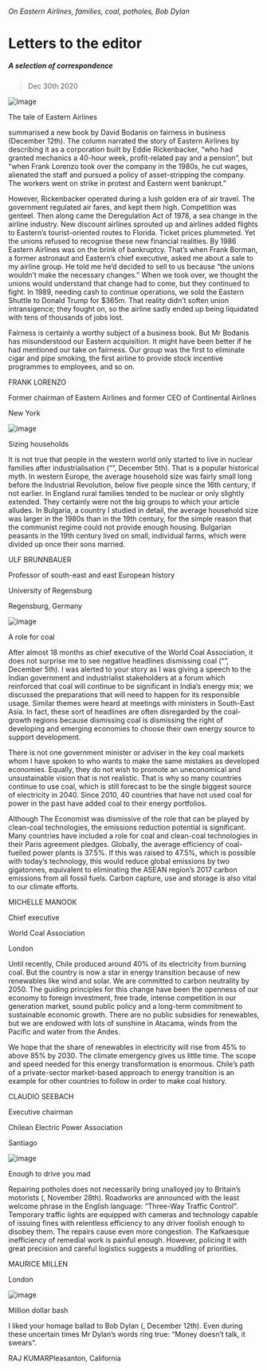 ###### On Eastern Airlines, families, coal, potholes, Bob Dylan
# Letters to the editor 
##### A selection of correspondence 
> Dec 30th 2020 


![image](images/20201212_WBD001.jpg) 

The tale of Eastern Airlines

summarised a new book by David Bodanis on fairness in business (December 12th). The column narrated the story of Eastern Airlines by describing it as a corporation built by Eddie Rickenbacker, “who had granted mechanics a 40-hour week, profit-related pay and a pension”, but “when Frank Lorenzo took over the company in the 1980s, he cut wages, alienated the staff and pursued a policy of asset-stripping the company. The workers went on strike in protest and Eastern went bankrupt.”


However, Rickenbacker operated during a lush golden era of air travel. The government regulated air fares, and kept them high. Competition was genteel. Then along came the Deregulation Act of 1978, a sea change in the airline industry. New discount airlines sprouted up and airlines added flights to Eastern’s tourist-oriented routes to Florida. Ticket prices plummeted. Yet the unions refused to recognise these new financial realities. By 1986 Eastern Airlines was on the brink of bankruptcy. That’s when Frank Borman, a former astronaut and Eastern’s chief executive, asked me about a sale to my airline group. He told me he’d decided to sell to us because “the unions wouldn’t make the necessary changes.” When we took over, we thought the unions would understand that change had to come, but they continued to fight. In 1989, needing cash to continue operations, we sold the Eastern Shuttle to Donald Trump for $365m. That reality didn’t soften union intransigence; they fought on, so the airline sadly ended up being liquidated with tens of thousands of jobs lost.

Fairness is certainly a worthy subject of a business book. But Mr Bodanis has misunderstood our Eastern acquisition. It might have been better if he had mentioned our take on fairness. Our group was the first to eliminate cigar and pipe smoking, the first airline to provide stock incentive programmes to employees, and so on.

FRANK LORENZO
Former chairman of Eastern Airlines and former CEO of Continental Airlines
New York
![image](images/20201205_IRD001.jpg) 

Sizing households

It is not true that people in the western world only started to live in nuclear families after industrialisation (“”, December 5th). That is a popular historical myth. In western Europe, the average household size was fairly small long before the Industrial Revolution, below five people since the 16th century, if not earlier. In England rural families tended to be nuclear or only slightly extended. They certainly were not the big groups to which your article alludes. In Bulgaria, a country I studied in detail, the average household size was larger in the 1980s than in the 19th century, for the simple reason that the communist regime could not provide enough housing. Bulgarian peasants in the 19th century lived on small, individual farms, which were divided up once their sons married.

ULF BRUNNBAUER
Professor of south-east and east European history
University of Regensburg
Regensburg, Germany
![image](images/20201205_LDD001_0.jpg) 

A role for coal

After almost 18 months as chief executive of the World Coal Association, it does not surprise me to see negative headlines dismissing coal (“”, December 5th). I was alerted to your story as I was giving a speech to the Indian government and industrialist stakeholders at a forum which reinforced that coal will continue to be significant in India’s energy mix; we discussed the preparations that will need to happen for its responsible usage. Similar themes were heard at meetings with ministers in South-East Asia. In fact, these sort of headlines are often disregarded by the coal-growth regions because dismissing coal is dismissing the right of developing and emerging economies to choose their own energy source to support development.

There is not one government minister or adviser in the key coal markets whom I have spoken to who wants to make the same mistakes as developed economies. Equally, they do not wish to promote an uneconomical and unsustainable vision that is not realistic. That is why so many countries continue to use coal, which is still forecast to be the single biggest source of electricity in 2040. Since 2010, 40 countries that have not used coal for power in the past have added coal to their energy portfolios.

Although The Economist was dismissive of the role that can be played by clean-coal technologies, the emissions reduction potential is significant. Many countries have included a role for coal and clean-coal technologies in their Paris agreement pledges. Globally, the average efficiency of coal-fuelled power plants is 37.5%. If this was raised to 47.5%, which is possible with today’s technology, this would reduce global emissions by two gigatonnes, equivalent to eliminating the ASEAN region’s 2017 carbon emissions from all fossil fuels. Carbon capture, use and storage is also vital to our climate efforts.

MICHELLE MANOOK
Chief executive
World Coal Association
London

Until recently, Chile produced around 40% of its electricity from burning coal. But the country is now a star in energy transition because of new renewables like wind and solar. We are committed to carbon neutrality by 2050. The guiding principles for this change have been the openness of our economy to foreign investment, free trade, intense competition in our generation market, sound public policy and a long-term commitment to sustainable economic growth. There are no public subsidies for renewables, but we are endowed with lots of sunshine in Atacama, winds from the Pacific and water from the Andes.

We hope that the share of renewables in electricity will rise from 45% to above 85% by 2030. The climate emergency gives us little time. The scope and speed needed for this energy transformation is enormous. Chile’s path of a private-sector market-based approach to energy transition is an example for other countries to follow in order to make coal history.

CLAUDIO SEEBACH
Executive chairman
Chilean Electric Power Association
Santiago
![image](images/20201128_BRP002_1.jpg) 

Enough to drive you mad

Repairing potholes does not necessarily bring unalloyed joy to Britain’s motorists (, November 28th). Roadworks are announced with the least welcome phrase in the English language: “Three-Way Traffic Control”. Temporary traffic lights are equipped with cameras and technology capable of issuing fines with relentless efficiency to any driver foolish enough to disobey them. The repairs cause even more congestion. The Kafkaesque inefficiency of remedial work is painful enough. However, policing it with great precision and careful logistics suggests a muddling of priorities.

MAURICE MILLEN
London
![image](images/20201212_LDP001.jpg) 

Million dollar bash

I liked your homage ballad to Bob Dylan (, December 12th). Even during these uncertain times Mr Dylan’s words ring true: “Money doesn’t talk, it swears”.

RAJ KUMARPleasanton, California
